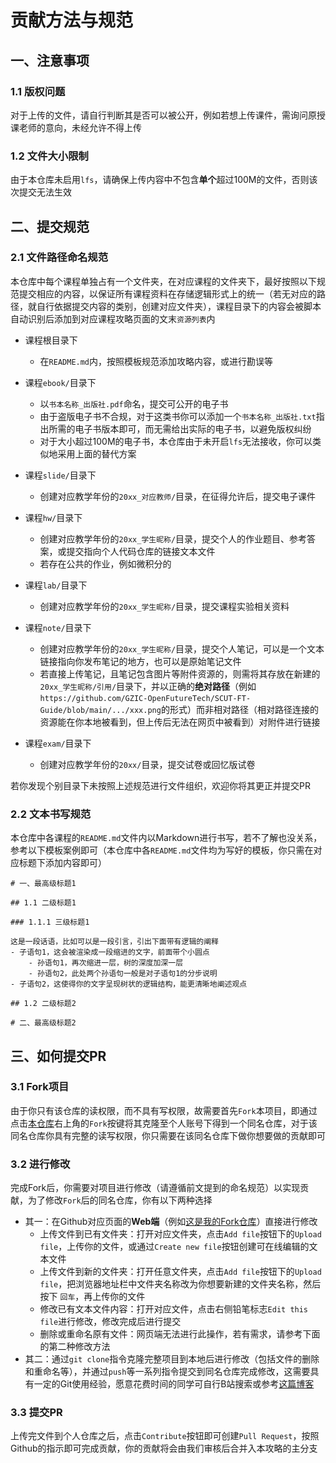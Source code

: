 # 贡献方法与规范

## 一、注意事项

### 1.1 版权问题
对于上传的文件，请自行判断其是否可以被公开，例如若想上传课件，需询问原授课老师的意向，未经允许不得上传

### 1.2 文件大小限制
由于本仓库未启用`lfs`，请确保上传内容中不包含**单个**超过100M的文件，否则该次提交无法生效

## 二、提交规范

### 2.1 文件路径命名规范
本仓库中每个课程单独占有一个文件夹，在对应课程的文件夹下，最好按照以下规范提交相应的内容，以保证所有课程资料在存储逻辑形式上的统一（若无对应的路径，就自行依据提交内容的类别，创建对应文件夹），课程目录下的内容会被脚本自动识别后添加到对应课程攻略页面的文末`资源列表`内

- 课程根目录下
	- 在`README.md`内，按照模板规范添加攻略内容，或进行勘误等

- 课程`ebook/`目录下
	- 以`书本名称_出版社.pdf`命名，提交可公开的电子书
	- 由于盗版电子书不合规，对于这类书你可以添加一个`书本名称_出版社.txt`指出所需的电子书版本即可，而无需给出实际的电子书，以避免版权纠纷
	- 对于大小超过100M的电子书，本仓库由于未开启`lfs`无法接收，你可以类似地采用上面的替代方案

- 课程`slide/`目录下
	- 创建对应教学年份的`20xx_对应教师/`目录，在征得允许后，提交电子课件

- 课程`hw/`目录下
	- 创建对应教学年份的`20xx_学生昵称/`目录，提交个人的作业题目、参考答案，或提交指向个人代码仓库的链接文本文件
	- 若存在公共的作业，例如微积分的

- 课程`lab/`目录下
	- 创建对应教学年份的`20xx_学生昵称/`目录，提交课程实验相关资料

- 课程`note/`目录下
	- 创建对应教学年份的`20xx_学生昵称/`目录，提交个人笔记，可以是一个文本链接指向你发布笔记的地方，也可以是原始笔记文件
	- 若直接上传笔记，且笔记包含图片等附件资源的，则需将其存放在新建的`20xx_学生昵称/引用/`目录下，并以正确的**绝对路径**（例如`https://github.com/GZIC-OpenFutureTech/SCUT-FT-Guide/blob/main/.../xxx.png`的形式）而非相对路径（相对路径连接的资源能在你本地被看到，但上传后无法在网页中被看到）对附件进行链接

- 课程`exam/`目录下
	- 创建对应教学年份的`20xx/`目录，提交试卷或回忆版试卷

若你发现个别目录下未按照上述规范进行文件组织，欢迎你将其更正并提交PR

### 2.2 文本书写规范
本仓库中各课程的`README.md`文件内以Markdown进行书写，若不了解也没关系，参考以下模板案例即可（本仓库中各`README.md`文件均为写好的模板，你只需在对应标题下添加内容即可）

```
# 一、最高级标题1

## 1.1 二级标题1

### 1.1.1 三级标题1

这是一段话语，比如可以是一段引言，引出下面带有逻辑的阐释
- 子语句1，这会被渲染成一段缩进的文字，前面带个小圆点
	- 孙语句1，再次缩进一层，树的深度加深一层
	- 孙语句2，此处两个孙语句一般是对子语句1的分步说明
- 子语句2，这使得你的文字呈现树状的逻辑结构，能更清晰地阐述观点

## 1.2 二级标题2

# 二、最高级标题2
```

## 三、如何提交PR

### 3.1 Fork项目
由于你只有该仓库的读权限，而不具有写权限，故需要首先`Fork`本项目，即通过点击[本仓库](https://github.com/GZIC-OpenFutureTech/SCUT-FT-Guide)右上角的`Fork`按键将其克隆至个人账号下得到一个同名仓库，对于该同名仓库你具有完整的读写权限，你只需要在该同名仓库下做你想要做的贡献即可

### 3.2 进行修改
完成Fork后，你需要对项目进行修改（请遵循前文提到的命名规范）以实现贡献，为了修改`Fork`后的同名仓库，你有以下两种选择
- 其一：在Github对应页面的**Web端**（例如[这是我的Fork仓库](https://github.com/WhythZ/SCUT-FT-Guide)）直接进行修改
	- 上传文件到已有文件夹：打开对应文件夹，点击`Add file`按钮下的`Upload file`，上传你的文件，或通过`Create new file`按钮创建可在线编辑的文本文件
	- 上传文件到新的文件夹：打开任意文件夹，点击`Add file`按钮下的`Upload file`，把浏览器地址栏中文件夹名称改为你想要新建的文件夹名称，然后按下 `回车`，再上传你的文件
	- 修改已有文本文件内容：打开对应文件，点击右侧铅笔标志`Edit this file`进行修改，修改完成后进行提交
	- 删除或重命名原有文件：网页端无法进行此操作，若有需求，请参考下面的第二种修改方法
- 其二：通过`git clone`指令克隆完整项目到本地后进行修改（包括文件的删除和重命名等），并通过`push`等一系列指令提交到同名仓库完成修改，这需要具有一定的Git使用经验，愿意花费时间的同学可自行B站搜索或参考[这篇博客](https://whythz.github.io/posts/Git%E5%85%A5%E9%97%A8%E5%9F%BA%E7%A1%80%E7%9F%A5%E8%AF%86%E6%B1%87%E6%80%BB/)

### 3.3 提交PR
上传完文件到个人仓库之后，点击`Contribute`按钮即可创建`Pull Request`，按照Github的指示即可完成贡献，你的贡献将会由我们审核后合并入本攻略的主分支